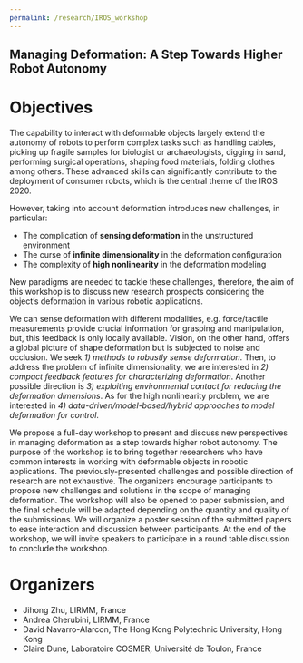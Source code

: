 ```yaml
---
permalink: /research/IROS_workshop
---
```

## Managing Deformation: A Step Towards Higher Robot Autonomy

# Objectives
The capability to interact with deformable objects largely extend the autonomy of robots to perform complex tasks such as handling cables, picking up fragile samples for biologist or archaeologists, digging in sand, performing surgical operations, shaping food materials, folding clothes among others. These advanced skills can significantly contribute to the deployment of consumer robots, which is the central theme of the IROS 2020.

However, taking into account deformation introduces new challenges, in particular:
 - The complication of **sensing deformation** in the unstructured environment  
 - The curse of **infinite dimensionality** in the deformation configuration
 - The complexity of **high nonlinearity** in the deformation modeling

New paradigms are needed to tackle these challenges, therefore, the aim of  this workshop is  to discuss new research prospects considering the object’s deformation in various robotic applications.

We can sense deformation with different modalities, e.g. force/tactile measurements provide crucial information for grasping and manipulation, but, this feedback is only locally available. Vision, on the other hand, offers a global picture of shape deformation but is subjected to noise and occlusion. We seek *1) methods to robustly sense deformation*. Then, to address the problem of infinite dimensionality, we are interested in *2) compact feedback features for characterizing deformation*. Another possible direction is *3) exploiting environmental contact for reducing the deformation dimensions*. As for the high nonlinearity problem, we are interested in *4) data-driven/model-based/hybrid approaches to model deformation for control*.

We propose a full-day workshop to present and discuss new perspectives in managing deformation as a step towards higher robot autonomy. The purpose of the workshop is to bring together researchers who have common interests in working with deformable objects in robotic applications. The previously-presented challenges and possible direction of research are not exhaustive. The organizers encourage participants to propose new challenges and solutions in the scope of managing deformation. The workshop will also be opened to paper submission, and the final schedule will be adapted depending on the quantity and quality of the submissions. We will organize a poster session of the submitted papers to ease interaction and discussion between participants. At the end of the workshop, we will invite speakers to participate in a round table discussion to conclude the workshop.

# Organizers
- Jihong Zhu, LIRMM, France
- Andrea Cherubini, LIRMM, France
- David Navarro-Alarcon, The Hong Kong Polytechnic University, Hong Kong
- Claire Dune, Laboratoire COSMER, Université de Toulon, France
